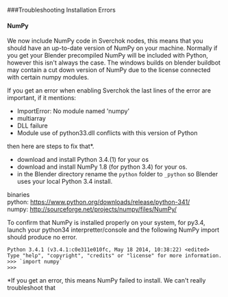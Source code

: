 ###Troubleshooting Installation Errors

#### NumPy

We now include NumPy code in Sverchok nodes, this means that you should have an up-to-date version of NumPy on your machine. Normally if you get your Blender precompiled NumPy will be included with Python, however this isn't always the case. The windows builds on blender buildbot may contain a cut down version of NumPy due to the license connected with certain numpy modules. 

If you get an error when enabling Sverchok the last lines of the error are important, if it mentions:   

-  ImportError: No module named 'numpy'
-  multiarray
-  DLL failure
-  Module use of python33.dll conflicts with this version of Python

then here are steps to fix that*.  

- download and install Python 3.4.(1) for your os
- download and install NumPy 1.8 (for python 3.4) for your os.
- in the Blender directory rename the `python` folder to `_python` so Blender uses your local Python 3.4 install.  
    
binaries  
python: https://www.python.org/downloads/release/python-341/  
numpy: http://sourceforge.net/projects/numpy/files/NumPy/  

To confirm that NumPy is installed properly on your system, for py3.4, launch your python34 interpretter/console and the following NumPy import should produce no error.


```
Python 3.4.1 (v3.4.1:c0e311e010fc, May 18 2014, 10:38:22) <edited>
Type "help", "copyright", "credits" or "license" for more information.
>>> `import numpy`
>>> 
```

*If you get an error, this means NumPy failed to install. We can't really troubleshoot that